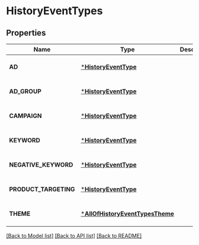 # HistoryEventTypes

## Properties
Name | Type | Description | Notes
------------ | ------------- | ------------- | -------------
**AD** | [***HistoryEventType**](HistoryEventType.md) |  | [optional] [default to null]
**AD_GROUP** | [***HistoryEventType**](HistoryEventType.md) |  | [optional] [default to null]
**CAMPAIGN** | [***HistoryEventType**](HistoryEventType.md) |  | [optional] [default to null]
**KEYWORD** | [***HistoryEventType**](HistoryEventType.md) |  | [optional] [default to null]
**NEGATIVE_KEYWORD** | [***HistoryEventType**](HistoryEventType.md) |  | [optional] [default to null]
**PRODUCT_TARGETING** | [***HistoryEventType**](HistoryEventType.md) |  | [optional] [default to null]
**THEME** | [***AllOfHistoryEventTypesTheme**](AllOfHistoryEventTypesTheme.md) |  | [optional] [default to null]

[[Back to Model list]](../README.md#documentation-for-models) [[Back to API list]](../README.md#documentation-for-api-endpoints) [[Back to README]](../README.md)

